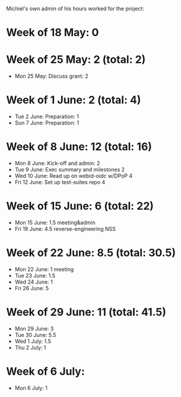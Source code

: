 Michiel's own admin of his hours worked for the project:

# Week of 18 May: 0

# Week of 25 May: 2 (total: 2)
* Mon 25 May: Discuss grant: 2

# Week of 1 June: 2 (total: 4)
* Tue 2 June: Preparation: 1
* Sun 7 June: Preparation: 1

# Week of 8 June: 12 (total: 16)
* Mon 8 June: Kick-off and admin: 2
* Tue 9 June: Exec summary and milestones 2
* Wed 10 June: Read up on webid-oidc w/DPoP 4
* Fri 12 June: Set up test-suites repo 4

# Week of 15 June: 6 (total: 22)
* Mon 15 June: 1.5 meeting&admin
* Fri 19 June: 4.5 reverse-engineering NSS

# Week of 22 June: 8.5 (total: 30.5)
* Mon 22 June: 1 meeting
* Tue 23 June: 1.5
* Wed 24 June: 1
* Fri 26 June: 5

# Week of 29 June: 11 (total: 41.5)
* Mon 29 June: 3
* Tue 30 June: 5.5
* Wed 1 July: 1.5
* Thu 2 July: 1

# Week of 6 July:
* Mon 6 July: 1